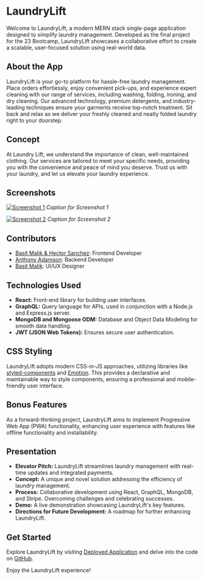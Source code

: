 # LaundryLift

Welcome to LaundryLift, a modern MERN stack single-page application designed to simplify laundry management. Developed as the final project for the 23 Bootcamp, LaundryLift showcases a collaborative effort to create a scalable, user-focused solution using real-world data.

## About the App

LaundryLift is your go-to platform for hassle-free laundry management. Place orders effortlessly, enjoy convenient pick-ups, and experience expert cleaning with our range of services, including washing, folding, ironing, and dry cleaning. Our advanced technology, premium detergents, and industry-leading techniques ensure your garments receive top-notch treatment. Sit back and relax as we deliver your freshly cleaned and neatly folded laundry right to your doorstep.

## Concept

At Laundry Lift, we understand the importance of clean, well-maintained clothing. Our services are tailored to meet your specific needs, providing you with the convenience and peace of mind you deserve. Trust us with your laundry, and let us elevate your laundry experience.

## Screenshots

[![Screenshot 1](screenshots/screenshot1.png)](screenshots/screenshot1_large.png)
*Caption for Screenshot 1*

[![Screenshot 2](screenshots/screenshot2.png)](screenshots/screenshot2_large.png)
*Caption for Screenshot 2*

## Contributors

- [Basit Malik & Hector Sanchez](#): Frontend Developer
- [Anthony Adamson](#): Backend Developer
- [Basit Malik](#): UI/UX Designer

## Technologies Used

- **React:** Front-end library for building user interfaces.
- **GraphQL:** Query language for APIs, used in conjunction with a Node.js and Express.js server.
- **MongoDB and Mongoose ODM:** Database and Object Data Modeling for smooth data handling.
- **JWT (JSON Web Tokens):** Ensures secure user authentication.

## CSS Styling

LaundryLift adopts modern CSS-in-JS approaches, utilizing libraries like [styled-components](https://styled-components.com/) and [Emotion](https://emotion.sh/docs/introduction). This provides a declarative and maintainable way to style components, ensuring a professional and mobile-friendly user interface.

## Bonus Features

As a forward-thinking project, LaundryLift aims to implement Progressive Web App (PWA) functionality, enhancing user experience with features like offline functionality and installability.

## Presentation

- **Elevator Pitch:** LaundryLift streamlines laundry management with real-time updates and integrated payments.
- **Concept:** A unique and novel solution addressing the efficiency of laundry management.
- **Process:** Collaborative development using React, GraphQL, MongoDB, and Stripe. Overcoming challenges and celebrating successes.
- **Demo:** A live demonstration showcasing LaundryLift's key features.
- **Directions for Future Development:** A roadmap for further enhancing LaundryLift.

## Get Started

Explore LaundryLift by visiting [Deployed Application](#) and delve into the code on [GitHub](#).

Enjoy the LaundryLift experience!
